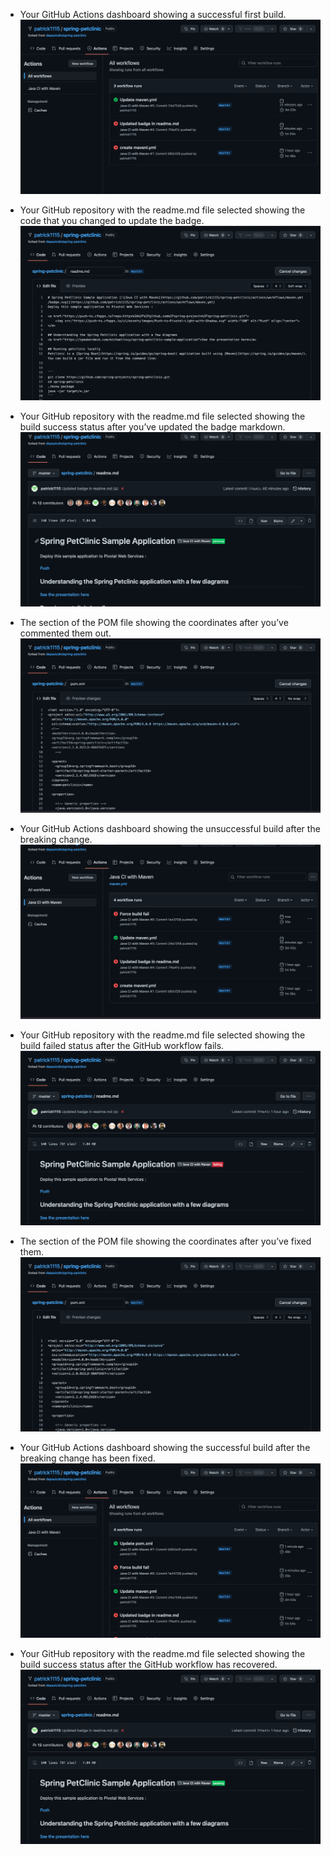 
* Your GitHub Actions dashboard showing a successful first build.
  ![hw5_2_1stBuild---.png](images/hw5_2_1stBuild---.png)
  
* Your GitHub repository with the readme.md file selected showing the code that you changed to update the badge.
  ![hw5_3_upBadge.png](images/hw5_3_upBadge.png)

* Your GitHub repository with the readme.md file selected showing the build success status after you’ve updated the badge markdown.
  ![hw5_4_pass.png](images/hw5_4_pass.png)

* The section of the POM file showing the coordinates after you’ve commented them out.
  ![hw5_5_comment.png](images/hw5_5_comment.png)

* Your GitHub Actions dashboard showing the unsuccessful build after the breaking change.
  ![hw5_6_unsuccess.png](images/hw5_6_unsuccess.png)

* Your GitHub repository with the readme.md file selected showing the build failed status after the GitHub workflow fails.
  ![hw5_7_fail.png](images/hw5_7_fail.png)

* The section of the POM file showing the coordinates after you’ve fixed them.
  ![hw5_8_fixing.png](images/hw5_8_fixing.png)

* Your GitHub Actions dashboard showing the successful build after the breaking change has been fixed.
  ![hw5_9_success.png](images/hw5_9_success.png)

* Your GitHub repository with the readme.md file selected showing the build success status after the GitHub workflow has recovered.
  ![hw5_10_success.png](images/hw5_10_success.png)
